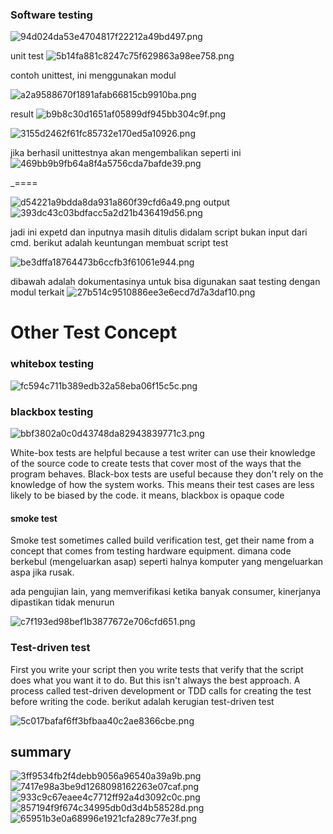 ### Software testing
![94d024da53e4704817f22212a49bd497.png](../../../../../_resources/94d024da53e4704817f22212a49bd497.png)

unit test
![5b14fa881c8247c75f629863a98ee758.png](../../../../../_resources/5b14fa881c8247c75f629863a98ee758.png)

contoh unittest, ini menggunakan modul

![a2a9588670f1891afab66815cb9910ba.png](../../../../../_resources/a2a9588670f1891afab66815cb9910ba.png)	

result
![b9b8c30d1651af05899df945bb304c9f.png](../../../../../_resources/b9b8c30d1651af05899df945bb304c9f.png)

![3155d2462f61fc85732e170ed5a10926.png](../../../../../_resources/3155d2462f61fc85732e170ed5a10926.png)

jika berhasil unittestnya akan mengembalikan seperti ini
![469bb9b9fb64a8f4a5756cda7bafde39.png](../../../../../_resources/469bb9b9fb64a8f4a5756cda7bafde39.png)

_====

![d54221a9bdda8da931a860f39cfd6a49.png](../../../../../_resources/d54221a9bdda8da931a860f39cfd6a49.png)
output
![393dc43c03bdfacc5a2d21b436419d56.png](../../../../../_resources/393dc43c03bdfacc5a2d21b436419d56.png)

jadi ini expetd dan inputnya masih ditulis didalam script bukan input dari cmd. berikut adalah keuntungan membuat script test

![be3dffa18764473b6ccfb3f61061e944.png](../../../../../_resources/be3dffa18764473b6ccfb3f61061e944.png)

dibawah adalah dokumentasinya untuk bisa digunakan saat testing dengan modul terkait
![27b514c9510886ee3e6ecd7d7a3daf10.png](../../../../../_resources/27b514c9510886ee3e6ecd7d7a3daf10.png)

# Other Test Concept
### whitebox testing
![fc594c711b389edb32a58eba06f15c5c.png](../../../../../_resources/fc594c711b389edb32a58eba06f15c5c.png)

### blackbox testing
![bbf3802a0c0d43748da82943839771c3.png](../../../../../_resources/bbf3802a0c0d43748da82943839771c3.png)

White-box tests are helpful because a test writer can use their knowledge of the source code to create tests that cover most of the ways that the program behaves. Black-box tests are useful because they don't rely on the knowledge of how the system works. This means their test cases are less likely to be biased by the code. it means, blackbox is opaque code

#### smoke test
 Smoke test sometimes called build verification test, get their name from a concept that comes from testing hardware equipment. dimana code berkebul (mengeluarkan asap) seperti halnya komputer yang mengeluarkan aspa jika rusak. 
 
 ada pengujian lain, yang memverifikasi ketika banyak consumer, kinerjanya dipastikan tidak menurun
 
 ![c7f193ed98bef1b3877672e706cfd651.png](../../../../../_resources/c7f193ed98bef1b3877672e706cfd651.png)
 
 ### Test-driven test
 First you write your script then you write tests that verify that the script does what you want it to do. But this isn't always the best approach. A process called test-driven development or TDD calls for creating the test before writing the code. berikut adalah kerugian test-driven test
 
 ![5c017bafaf6ff3bfbaa40c2ae8366cbe.png](../../../../../_resources/5c017bafaf6ff3bfbaa40c2ae8366cbe.png)
 
 ## summary
 ![3ff9534fb2f4debb9056a96540a39a9b.png](../../../../../_resources/3ff9534fb2f4debb9056a96540a39a9b.png)
 ![7417e98a3be9d1268098162263e07caf.png](../../../../../_resources/7417e98a3be9d1268098162263e07caf.png)
 ![933c9c67eaee4c7712ff92a4d3092c0c.png](../../../../../_resources/933c9c67eaee4c7712ff92a4d3092c0c.png)
 ![857194f9f674c34995db0d3d4b58528d.png](../../../../../_resources/857194f9f674c34995db0d3d4b58528d.png)
 ![65951b3e0a68996e1921cfa289c77e3f.png](../../../../../_resources/65951b3e0a68996e1921cfa289c77e3f.png)
 
 
